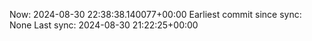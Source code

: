 Now: 2024-08-30 22:38:38.140077+00:00 Earliest commit since sync: None Last sync: 2024-08-30 21:22:25+00:00
